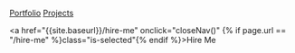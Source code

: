 <a href="{{site.baseurl}}/#portfolio" onclick="closeNav()">Portfolio</a>
<a href="{{site.baseurl}}/#projects" onclick="closeNav()">Projects</a>
<!--<a href="{{site.baseurl}}/blog" onclick="closeNav()" {% if page.url contains "blog" %}class="is-selected"{% endif %}>Blog</a>-->
<a href="{{site.baseurl}}/hire-me" onclick="closeNav()" {% if page.url == "/hire-me" %}class="is-selected"{% endif %}>Hire Me</a>
